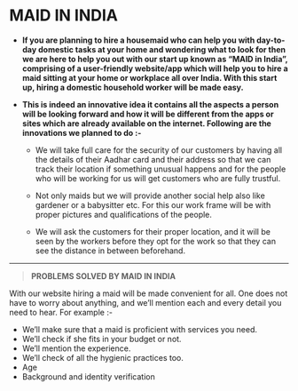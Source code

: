 # MAID IN INDIA

- **If you are planning to hire a housemaid who can help you with day-to-day domestic tasks at your home and wondering what to look for then we are here to help you out with our start up known as “MAID in India”, comprising of a user-friendly website/app which will help you to hire a maid sitting at your home or workplace all over India. With this start up, hiring a domestic household worker will be made easy.**

- **This is indeed an innovative idea it contains all the aspects a person will be looking forward and how it will be different from the apps or sites which are already available on the internet. Following are the innovations we planned to do :-**


    * We will take full care for the security of our customers by having all the details of their Aadhar card and their address so that we can track their location if something unusual happens and for the people who will be working for us will get customers who are fully trustful.

    * Not only maids but we will provide another social help also like gardener or a babysitter etc. For this our work frame will be with proper pictures and qualifications of the people.

   *  We will ask the customers for their proper location, and it will be seen by the workers before they opt for the work so that they can see the distance in between beforehand.

***

> **PROBLEMS SOLVED BY MAID IN INDIA** 

With our website hiring a maid will be made convenient for all. One does not have to worry about anything, and we’ll mention each and every detail you need to hear. For example :-

*	We’ll make sure that a maid is proficient with services you need.
*	We’ll check if she fits in your budget or not.
*	We’ll mention the experience.
*	We’ll check of all the hygienic practices too.
*	Age
*	Background and identity verification


